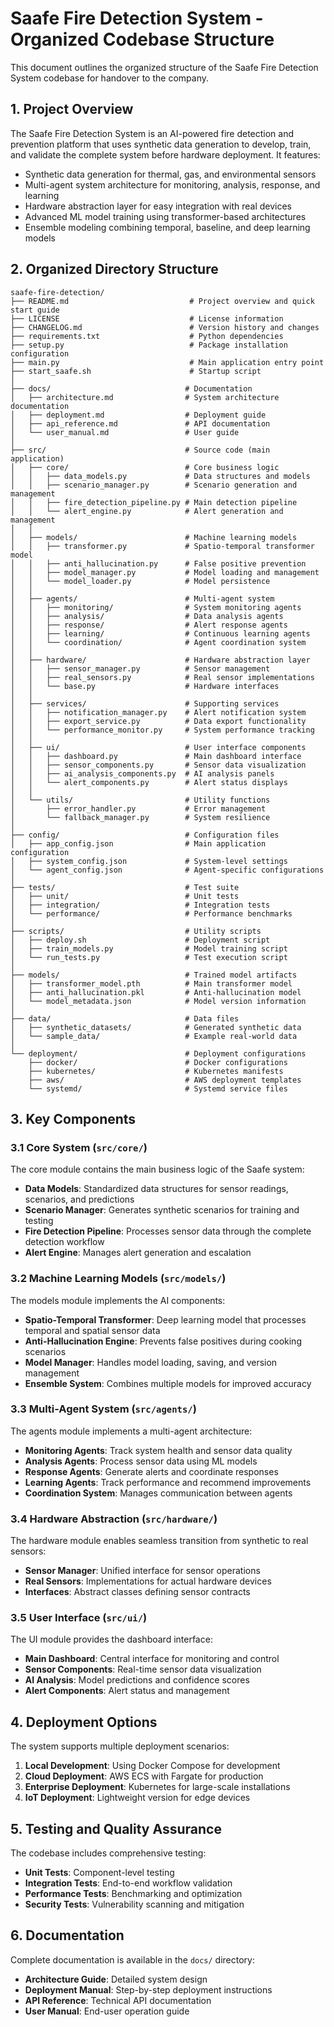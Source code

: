 # Saafe Fire Detection System - Organized Codebase Structure

This document outlines the organized structure of the Saafe Fire Detection System codebase for handover to the company.

## 1. Project Overview

The Saafe Fire Detection System is an AI-powered fire detection and prevention platform that uses synthetic data generation to develop, train, and validate the complete system before hardware deployment. It features:

- Synthetic data generation for thermal, gas, and environmental sensors
- Multi-agent system architecture for monitoring, analysis, response, and learning
- Hardware abstraction layer for easy integration with real devices
- Advanced ML model training using transformer-based architectures
- Ensemble modeling combining temporal, baseline, and deep learning models

## 2. Organized Directory Structure

```
saafe-fire-detection/
├── README.md                           # Project overview and quick start guide
├── LICENSE                             # License information
├── CHANGELOG.md                        # Version history and changes
├── requirements.txt                    # Python dependencies
├── setup.py                            # Package installation configuration
├── main.py                             # Main application entry point
├── start_saafe.sh                      # Startup script
│
├── docs/                              # Documentation
│   ├── architecture.md                # System architecture documentation
│   ├── deployment.md                  # Deployment guide
│   ├── api_reference.md               # API documentation
│   └── user_manual.md                 # User guide
│
├── src/                               # Source code (main application)
│   ├── core/                          # Core business logic
│   │   ├── data_models.py             # Data structures and models
│   │   ├── scenario_manager.py        # Scenario generation and management
│   │   ├── fire_detection_pipeline.py # Main detection pipeline
│   │   └── alert_engine.py            # Alert generation and management
│   │
│   ├── models/                        # Machine learning models
│   │   ├── transformer.py             # Spatio-temporal transformer model
│   │   ├── anti_hallucination.py      # False positive prevention
│   │   ├── model_manager.py           # Model loading and management
│   │   └── model_loader.py            # Model persistence
│   │
│   ├── agents/                        # Multi-agent system
│   │   ├── monitoring/                # System monitoring agents
│   │   ├── analysis/                  # Data analysis agents
│   │   ├── response/                  # Alert response agents
│   │   ├── learning/                  # Continuous learning agents
│   │   └── coordination/              # Agent coordination system
│   │
│   ├── hardware/                      # Hardware abstraction layer
│   │   ├── sensor_manager.py          # Sensor management
│   │   ├── real_sensors.py            # Real sensor implementations
│   │   └── base.py                    # Hardware interfaces
│   │
│   ├── services/                      # Supporting services
│   │   ├── notification_manager.py    # Alert notification system
│   │   ├── export_service.py          # Data export functionality
│   │   └── performance_monitor.py     # System performance tracking
│   │
│   ├── ui/                            # User interface components
│   │   ├── dashboard.py               # Main dashboard interface
│   │   ├── sensor_components.py       # Sensor data visualization
│   │   ├── ai_analysis_components.py  # AI analysis panels
│   │   └── alert_components.py        # Alert status displays
│   │
│   └── utils/                         # Utility functions
│       ├── error_handler.py           # Error management
│       └── fallback_manager.py        # System resilience
│
├── config/                            # Configuration files
│   ├── app_config.json                # Main application configuration
│   ├── system_config.json             # System-level settings
│   └── agent_config.json              # Agent-specific configurations
│
├── tests/                             # Test suite
│   ├── unit/                          # Unit tests
│   ├── integration/                   # Integration tests
│   └── performance/                   # Performance benchmarks
│
├── scripts/                           # Utility scripts
│   ├── deploy.sh                      # Deployment script
│   ├── train_models.py                # Model training script
│   └── run_tests.py                   # Test execution script
│
├── models/                            # Trained model artifacts
│   ├── transformer_model.pth          # Main transformer model
│   ├── anti_hallucination.pkl         # Anti-hallucination model
│   └── model_metadata.json            # Model version information
│
├── data/                              # Data files
│   ├── synthetic_datasets/            # Generated synthetic data
│   └── sample_data/                   # Example real-world data
│
└── deployment/                        # Deployment configurations
    ├── docker/                        # Docker configurations
    ├── kubernetes/                    # Kubernetes manifests
    ├── aws/                           # AWS deployment templates
    └── systemd/                       # Systemd service files
```

## 3. Key Components

### 3.1 Core System (`src/core/`)

The core module contains the main business logic of the Saafe system:

- **Data Models**: Standardized data structures for sensor readings, scenarios, and predictions
- **Scenario Manager**: Generates synthetic scenarios for training and testing
- **Fire Detection Pipeline**: Processes sensor data through the complete detection workflow
- **Alert Engine**: Manages alert generation and escalation

### 3.2 Machine Learning Models (`src/models/`)

The models module implements the AI components:

- **Spatio-Temporal Transformer**: Deep learning model that processes temporal and spatial sensor data
- **Anti-Hallucination Engine**: Prevents false positives during cooking scenarios
- **Model Manager**: Handles model loading, saving, and version management
- **Ensemble System**: Combines multiple models for improved accuracy

### 3.3 Multi-Agent System (`src/agents/`)

The agents module implements a multi-agent architecture:

- **Monitoring Agents**: Track system health and sensor data quality
- **Analysis Agents**: Process sensor data using ML models
- **Response Agents**: Generate alerts and coordinate responses
- **Learning Agents**: Track performance and recommend improvements
- **Coordination System**: Manages communication between agents

### 3.4 Hardware Abstraction (`src/hardware/`)

The hardware module enables seamless transition from synthetic to real sensors:

- **Sensor Manager**: Unified interface for sensor operations
- **Real Sensors**: Implementations for actual hardware devices
- **Interfaces**: Abstract classes defining sensor contracts

### 3.5 User Interface (`src/ui/`)

The UI module provides the dashboard interface:

- **Main Dashboard**: Central interface for monitoring and control
- **Sensor Components**: Real-time sensor data visualization
- **AI Analysis**: Model predictions and confidence scores
- **Alert Components**: Alert status and management

## 4. Deployment Options

The system supports multiple deployment scenarios:

1. **Local Development**: Using Docker Compose for development
2. **Cloud Deployment**: AWS ECS with Fargate for production
3. **Enterprise Deployment**: Kubernetes for large-scale installations
4. **IoT Deployment**: Lightweight version for edge devices

## 5. Testing and Quality Assurance

The codebase includes comprehensive testing:

- **Unit Tests**: Component-level testing
- **Integration Tests**: End-to-end workflow validation
- **Performance Tests**: Benchmarking and optimization
- **Security Tests**: Vulnerability scanning and mitigation

## 6. Documentation

Complete documentation is available in the `docs/` directory:

- **Architecture Guide**: Detailed system design
- **Deployment Manual**: Step-by-step deployment instructions
- **API Reference**: Technical API documentation
- **User Manual**: End-user operation guide